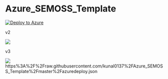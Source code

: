 # Azure_SEMOSS_Template

[![Deploy to Azure](http://azuredeploy.net/deploybutton.png)](https://azuredeploy.net/)



v2



<a href="https://azuredeploy.net/?repository=https://github.com/kunal0137/Azure_SEMOSS_Template" target="_blank">
    <img src="http://azuredeploy.net/deploybutton.png"/>
</a>

v3

<a href="https://portal.azure.com/#create/Microsoft.Template/uri/https%3A%2F%2Fraw.githubusercontent.com/kunal0137%2FAzure-SEMOSS-Template%2Fmaster%2Fazuredeploy.json" target="_blank">
    <img src="http://azuredeploy.net/deploybutton.png"/>
</a>
https%3A%2F%2Fraw.githubusercontent.com/kunal0137%2FAzure_SEMOSS_Template%2Fmaster%2Fazuredeploy.json
